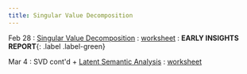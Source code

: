 ```yaml
---
title: Singular Value Decomposition
---
```


Feb 28 
: [Singular Value Decomposition](https://github.com/gallettilance/Data-Science-Fundamentals/raw/main/lecture_10/10_Singular_Value_Decomposition.pdf) 
  : [worksheet](https://github.com/gallettilance/Data-Science-Fundamentals/blob/main/lecture_10/worksheet_10.ipynb) 
    : **EARLY INSIGHTS REPORT**{: .label .label-green}

Mar 4
: SVD cont'd + [Latent Semantic Analysis](https://github.com/gallettilance/Data-Science-Fundamentals/raw/main/lecture_11/11_Latent_Semantic_Analysis.pdf) 
  : [worksheet](https://github.com/gallettilance/Data-Science-Fundamentals/blob/main/lecture_11/worksheet_11.ipynb) 

